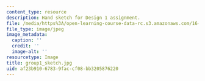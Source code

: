 ```yaml
---
content_type: resource
description: Hand sketch for Design 1 assignment.
file: /media/https%3A/open-learning-course-data-rc.s3.amazonaws.com/16-810-engineering-design-and-rapid-prototyping-january-iap-2005/af23b91067839faccf08bb3205876220_group1_sketch.jpg
file_type: image/jpeg
image_metadata:
  caption: ''
  credit: ''
  image-alt: ''
resourcetype: Image
title: group1_sketch.jpg
uid: af23b910-6783-9fac-cf08-bb3205876220
---
```

